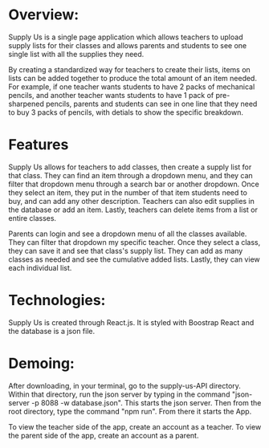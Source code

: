 # Overview:

Supply Us is a single page application which allows teachers to upload supply lists for their classes and allows parents and students to see one single list with all the supplies they need. 

By creating a standardized way for teachers to create their lists, items on lists can be added together to produce the total amount of an item needed. For example, if one teacher wants students to have 2 packs of mechanical pencils, and another teacher wants students to have 1 pack of pre-sharpened pencils, parents and students can see in one line that they need to buy 3 packs of pencils, with detials to show the specific breakdown. 

# Features

Supply Us allows for teachers to add classes, then create a supply list for that class. They can find an item through a dropdown menu, and they can filter that dropdown menu through a search bar or another dropdown. Once they select an item, they put in the number of that item students need to buy, and can add any other description. Teachers can also edit supplies in the database or add an item. Lastly, teachers can delete items from a list or entire classes. 

Parents can login and see a dropdown menu of all the classes available. They can filter that dropdown my specific teacher. Once they select a class, they can save it and see that class's supply list. They can add as many classes as needed and see the cumulative added lists. Lastly, they can view each individual list. 



# Technologies:

Supply Us is created through React.js. It is styled with Boostrap React and the database is a json file. 

# Demoing:

After downloading, in your terminal, go to the supply-us-API directory. Within that directory, run the json server by typing in the command "json-server -p 8088 -w database.json". This starts the json server. Then from the root directory, type the command "npm run". From there it starts the App. 

To view the teacher side of the app, create an account as a teacher. To view the parent side of the app, create an account as a parent. 
